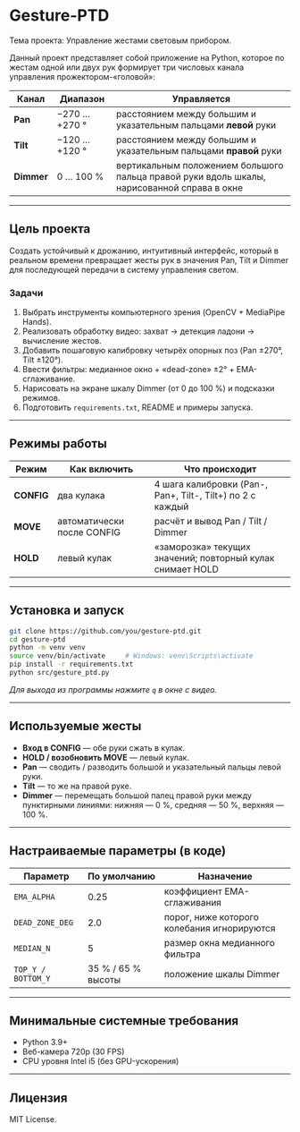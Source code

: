 # Gesture-PTD
Тема проекта: Управление жестами световым прибором. 

Данный проект представляет собой приложение на Python, которое по жестам одной или двух рук формирует три числовых канала управления прожектором-«головой»:

| Канал      | Диапазон      | Управляется                                                                                 |
| ---------- | ------------- | ------------------------------------------------------------------------------------------- |
| **Pan**    | −270 … +270 ° | расстоянием между большим и указательным пальцами **левой** руки                            |
| **Tilt**   | −120 … +120 ° | расстоянием между большим и указательным пальцами **правой** руки                           |
| **Dimmer** | 0 … 100 %     | вертикальным положением большого пальца правой руки вдоль шкалы, нарисованной справа в окне |

---

## Цель проекта

Создать устойчивый к дрожанию, интуитивный интерфейс, который в реальном времени превращает жесты рук в значения Pan, Tilt и Dimmer для последующей передачи в систему управления светом.

### Задачи

1. Выбрать инструменты компьютерного зрения (OpenCV + MediaPipe Hands).
2. Реализовать обработку видео: захват → детекция ладони → вычисление жестов.
3. Добавить пошаговую калибровку четырёх опорных поз (Pan ±270°, Tilt ±120°).
4. Ввести фильтры: медианное окно + «dead-zone» ±2° + EMA-сглаживание.
5. Нарисовать на экране шкалу Dimmer (от 0 до 100 %) и подсказки режимов.
6. Подготовить `requirements.txt`, README и примеры запуска.

---

## Режимы работы

| Режим      | Как включить               | Что происходит                                             |
| ---------- | -------------------------- | ---------------------------------------------------------- |
| **CONFIG** | два кулака                 | 4 шага калибровки (Pan-, Pan+, Tilt-, Tilt+) по 2 с каждый |
| **MOVE**   | автоматически после CONFIG | расчёт и вывод Pan / Tilt / Dimmer                         |
| **HOLD**   | левый кулак                | «заморозка» текущих значений; повторный кулак снимает HOLD |

---

## Установка и запуск

```bash
git clone https://github.com/you/gesture-ptd.git
cd gesture-ptd
python -m venv venv
source venv/bin/activate     # Windows: venv\Scripts\activate
pip install -r requirements.txt
python src/gesture_ptd.py
```

*Для выхода из программы нажмите `q` в окне с видео.*

---

## Используемые жесты

* **Вход в CONFIG** — обе руки сжать в кулак.
* **HOLD / возобновить MOVE** — левый кулак.
* **Pan** — сводить / разводить большой и указательный пальцы левой руки.
* **Tilt** — то же на правой руке.
* **Dimmer** — перемещать большой палец правой руки между пунктирными линиями:
  нижняя — 0 %, средняя — 50 %, верхняя — 100 %.

---

## Настраиваемые параметры (в коде)

| Параметр           | По умолчанию       | Назначение                                  |
| ------------------ | ------------------ | ------------------------------------------- |
| `EMA_ALPHA`        | 0.25               | коэффициент EMA-сглаживания                 |
| `DEAD_ZONE_DEG`    | 2.0                | порог, ниже которого колебания игнорируются |
| `MEDIAN_N`         | 5                  | размер окна медианного фильтра              |
| `TOP_Y / BOTTOM_Y` | 35 % / 65 % высоты | положение шкалы Dimmer                      |

---

## Минимальные системные требования

* Python 3.9+
* Веб-камера 720p (30 FPS)
* CPU уровня Intel i5 (без GPU-ускорения)

---

## Лицензия

MIT License.
